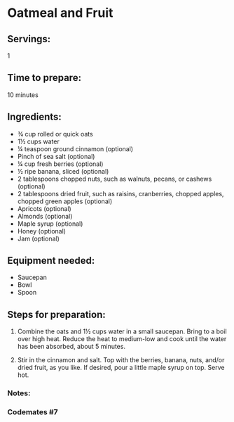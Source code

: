 # Oatmeal and Fruit

## Servings: 

1

## Time to prepare: 

10 minutes

## Ingredients:

- ¾ cup rolled or quick oats
- 1½ cups water
- ¼ teaspoon ground cinnamon (optional)
- Pinch of sea salt (optional)
- ¼ cup fresh berries (optional)
- ½ ripe banana, sliced (optional)
- 2 tablespoons chopped nuts, such as walnuts, pecans, or cashews (optional)
- 2 tablespoons dried fruit, such as raisins, cranberries, chopped apples, chopped green apples (optional)
- Apricots (optional)
- Almonds (optional)
- Maple syrup (optional)
- Honey (optional)
- Jam (optional)

## Equipment needed:

- Saucepan
- Bowl
- Spoon

## Steps for preparation:

1. Combine the oats and 1½ cups water in a small saucepan. Bring to a boil over high heat. Reduce the heat to medium-low and cook until the water has been absorbed, about 5 minutes.

2. Stir in the cinnamon and salt. Top with the berries, banana, nuts, and/or dried fruit, as you like. If desired, pour a little maple syrup on top. Serve hot.

### Notes:



### Codemates #7
